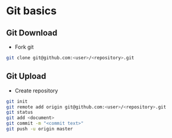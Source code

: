 # Git basics

## Git Download
- Fork git
```sh
git clone git@github.com:<user>/<repository>.git  
```

## Git Upload
- Create repository
```sh
git init
git remote add origin git@github.com:<user>/<repository>.git
git status
git add <document>
git commit -m "<commit text>"
git push -u origin master
```
